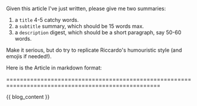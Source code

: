 Given this article I've just written, please give me two summaries:

1. a `title` 4-5 catchy words.
1. a `subtitle` summary, which should be 15 words max.
2. a `description` digest, which should be a short paragraph, say 50-60 words.

Make it serious, but do try to replicate Riccardo's humouristic style (and emojis if needed!).

Here is the Article in markdown format:

===================================================================================================

{{ blog_content }}
